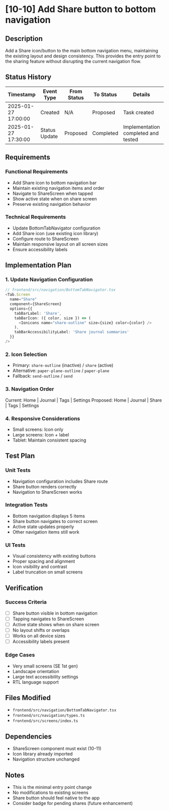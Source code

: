 # [10-10] Add Share button to bottom navigation

## Description
Add a Share icon/button to the main bottom navigation menu, maintaining the existing layout and design consistency. This provides the entry point to the sharing feature without disrupting the current navigation flow.

## Status History
| Timestamp | Event Type | From Status | To Status | Details | User |
|-----------|------------|-------------|-----------|---------|------|
| 2025-01-27 17:00:00 | Created | N/A | Proposed | Task created | ai-agent |
| 2025-01-27 17:30:00 | Status Update | Proposed | Completed | Implementation completed and tested | ai-agent |

## Requirements

### Functional Requirements
- Add Share icon to bottom navigation bar
- Maintain existing navigation items and order
- Navigate to ShareScreen when tapped
- Show active state when on share screen
- Preserve existing navigation behavior

### Technical Requirements
- Update BottomTabNavigator configuration
- Add Share icon (use existing icon library)
- Configure route to ShareScreen
- Maintain responsive layout on all screen sizes
- Ensure accessibility labels

## Implementation Plan

### 1. Update Navigation Configuration
```typescript
// frontend/src/navigation/BottomTabNavigator.tsx
<Tab.Screen
  name="Share"
  component={ShareScreen}
  options={{
    tabBarLabel: 'Share',
    tabBarIcon: ({ color, size }) => (
      <Ionicons name="share-outline" size={size} color={color} />
    ),
    tabBarAccessibilityLabel: 'Share journal summaries'
  }}
/>
```

### 2. Icon Selection
- Primary: `share-outline` (inactive) / `share` (active)
- Alternative: `paper-plane-outline` / `paper-plane`
- Fallback: `send-outline` / `send`

### 3. Navigation Order
Current: Home | Journal | Tags | Settings
Proposed: Home | Journal | Share | Tags | Settings

### 4. Responsive Considerations
- Small screens: Icon only
- Large screens: Icon + label
- Tablet: Maintain consistent spacing

## Test Plan

### Unit Tests
- Navigation configuration includes Share route
- Share button renders correctly
- Navigation to ShareScreen works

### Integration Tests
- Bottom navigation displays 5 items
- Share button navigates to correct screen
- Active state updates properly
- Other navigation items still work

### UI Tests
- Visual consistency with existing buttons
- Proper spacing and alignment
- Icon visibility and contrast
- Label truncation on small screens

## Verification

### Success Criteria
- [ ] Share button visible in bottom navigation
- [ ] Tapping navigates to ShareScreen
- [ ] Active state shows when on share screen
- [ ] No layout shifts or overlaps
- [ ] Works on all device sizes
- [ ] Accessibility labels present

### Edge Cases
- Very small screens (SE 1st gen)
- Landscape orientation
- Large text accessibility settings
- RTL language support

## Files Modified
- `frontend/src/navigation/BottomTabNavigator.tsx`
- `frontend/src/navigation/types.ts`
- `frontend/src/screens/index.ts`

## Dependencies
- ShareScreen component must exist (10-11)
- Icon library already imported
- Navigation structure unchanged

## Notes
- This is the minimal entry point change
- No modifications to existing screens
- Share button should feel native to the app
- Consider badge for pending shares (future enhancement)
